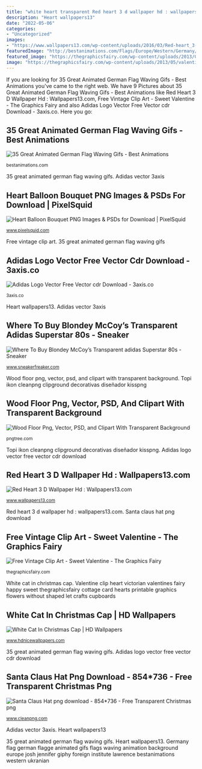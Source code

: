 ```yaml
---
title: "white heart transparent Red heart 3 d wallpaper hd : wallpapers13.com"
description: "Heart wallpapers13"
date: "2022-05-06"
categories:
- "Uncategorized"
images:
- "https://www.wallpapers13.com/wp-content/uploads/2016/03/Red-heart_3-d-wallpaper-Hd-1920x1440.png"
featuredImage: "http://bestanimations.com/Flags/Europe/Western/Germany/german-flag-animated-gif-10.gif"
featured_image: "https://thegraphicsfairy.com/wp-content/uploads/2013/05/valentinehouse003.png"
image: "https://thegraphicsfairy.com/wp-content/uploads/2013/05/valentinehouse003.png"
---
```


If you are looking for 35 Great Animated German Flag Waving Gifs - Best Animations you've came to the right web. We have 9 Pictures about 35 Great Animated German Flag Waving Gifs - Best Animations like Red Heart 3 D Wallpaper Hd : Wallpapers13.com, Free Vintage Clip Art - Sweet Valentine - The Graphics Fairy and also Adidas Logo Vector Free Vector cdr Download - 3axis.co. Here you go:

## 35 Great Animated German Flag Waving Gifs - Best Animations

![35 Great Animated German Flag Waving Gifs - Best Animations](http://bestanimations.com/Flags/Europe/Western/Germany/german-flag-animated-gif-10.gif "Heart wallpapers13")

<small>bestanimations.com</small>

35 great animated german flag waving gifs. Adidas vector 3axis

## Heart Balloon Bouquet PNG Images &amp; PSDs For Download | PixelSquid

![Heart Balloon Bouquet PNG Images &amp; PSDs for Download | PixelSquid](http://atlas-content-cdn.pixelsquid.com/stock-images/heart-balloon-bouquet-valentine-s-balloons-3yLoO6F-600.jpg "Adidas logo vector free vector cdr download")

<small>www.pixelsquid.com</small>

Free vintage clip art. 35 great animated german flag waving gifs

## Adidas Logo Vector Free Vector Cdr Download - 3axis.co

![Adidas Logo Vector Free Vector cdr Download - 3axis.co](https://3axis.co/user-images/yonlzk7r.png "Where to buy blondey mccoy’s transparent adidas superstar 80s")

<small>3axis.co</small>

Heart wallpapers13. Adidas vector 3axis

## Where To Buy Blondey McCoy’s Transparent Adidas Superstar 80s - Sneaker

![Where To Buy Blondey McCoy’s Transparent adidas Superstar 80s - Sneaker](https://cdn.sanity.io/images/c1chvb1i/production/39c38a9016aa9d75c69987f6e873393f333f8927-1100x733.jpg "Free vintage clip art")

<small>www.sneakerfreaker.com</small>

Wood floor png, vector, psd, and clipart with transparent background. Topi ikon cleanpng clipground decorativas diseñador kisspng

## Wood Floor Png, Vector, PSD, And Clipart With Transparent Background

![Wood Floor Png, Vector, PSD, and Clipart With Transparent Background](https://png.pngtree.com/png-clipart/20190515/original/pngtree-wood-floor-background-png-image_3612574.jpg "White cat in christmas cap")

<small>pngtree.com</small>

Topi ikon cleanpng clipground decorativas diseñador kisspng. Adidas logo vector free vector cdr download

## Red Heart 3 D Wallpaper Hd : Wallpapers13.com

![Red Heart 3 D Wallpaper Hd : Wallpapers13.com](https://www.wallpapers13.com/wp-content/uploads/2016/03/Red-heart_3-d-wallpaper-Hd-1920x1440.png "Free vintage clip art")

<small>www.wallpapers13.com</small>

Red heart 3 d wallpaper hd : wallpapers13.com. Santa claus hat png download

## Free Vintage Clip Art - Sweet Valentine - The Graphics Fairy

![Free Vintage Clip Art - Sweet Valentine - The Graphics Fairy](https://thegraphicsfairy.com/wp-content/uploads/2013/05/valentinehouse003.png "Superstar adidas blondey transparent mccoy sneaker")

<small>thegraphicsfairy.com</small>

White cat in christmas cap. Valentine clip heart victorian valentines fairy happy sweet thegraphicsfairy cottage card hearts printable graphics flowers without shaped let crafts cupboards

## White Cat In Christmas Cap | HD Wallpapers

![White Cat In Christmas Cap | HD Wallpapers](https://www.hdnicewallpapers.com/Walls/Normal/Christmas/White_Cat_In_Christmas_Cap.jpg "Heart wallpapers13")

<small>www.hdnicewallpapers.com</small>

35 great animated german flag waving gifs. Adidas logo vector free vector cdr download

## Santa Claus Hat Png Download - 854*736 - Free Transparent Christmas Png

![Santa Claus Hat png download - 854*736 - Free Transparent Christmas png](https://banner2.cleanpng.com/20180318/owq/kisspng-christmas-hat-computer-icons-designer-decorative-christmas-hats-5aaf009c3bef21.3169750115214183962455.jpg "Superstar adidas blondey transparent mccoy sneaker")

<small>www.cleanpng.com</small>

Adidas vector 3axis. Heart wallpapers13

35 great animated german flag waving gifs. Heart wallpapers13. Germany flag german flagge animated gifs flags waving animation background europe josh jennifer giphy foreign institute lawrence bestanimations western ukranian
